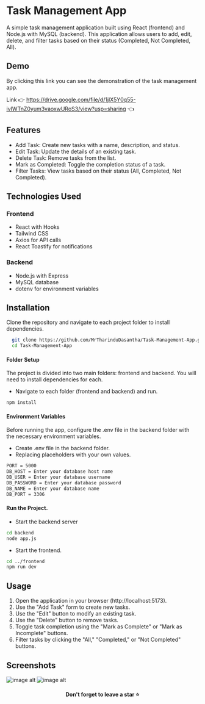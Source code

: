 # Task Management App

A simple task management application built using React (frontend) and Node.js with MySQL (backend). This application allows users to add, edit, delete, and filter tasks based on their status (Completed, Not Completed, All).


## Demo

By clicking this link you can see the demonstration of the task management app.

Link 👉 https://drive.google.com/file/d/1jlX5Y0q55-ivIWTnZ0yum3vaoxwURoS3/view?usp=sharing 👈


## Features

- Add Task: Create new tasks with a name, description, and status.
- Edit Task: Update the details of an existing task.
- Delete Task: Remove tasks from the list.
- Mark as Completed: Toggle the completion status of a task.
- Filter Tasks: View tasks based on their status (All, Completed, Not Completed).


## Technologies Used

### Frontend
- React with Hooks
- Tailwind CSS
- Axios for API calls
- React Toastify for notifications

### Backend
- Node.js with Express
- MySQL database
- dotenv for environment variables


## Installation

Clone the repository and navigate to each project folder to install dependencies.
```bash
  git clone https://github.com/MrTharinduDasantha/Task-Management-App.git
  cd Task-Management-App
```
#### Folder Setup
The project is divided into two main folders: frontend and backend. You will need to install dependencies for each.
- Navigate to each folder (frontend and backend) and run.
```bash
npm install
```
#### Environment Variables
Before running the app, configure the .env file in the backend folder with the necessary environment variables.
- Create .env file in the backend folder.
- Replacing placeholders with your own values.
```bash
PORT = 5000
DB_HOST = Enter your database host name
DB_USER = Enter your database username
DB_PASSWORD = Enter your database password
DB_NAME = Enter your database name
DB_PORT = 3306
```
#### Run the Project.
- Start the backend server
```bash
cd backend
node app.js
```
- Start the frontend.
```bash
cd ../frontend
npm run dev
```


## Usage
1. Open the application in your browser (http://localhost:5173).
2. Use the "Add Task" form to create new tasks.
3. Use the "Edit" button to modify an existing task.
4. Use the "Delete" button to remove tasks.
5. Toggle task completion using the "Mark as Complete" or "Mark as Incomplete" buttons.
6. Filter tasks by clicking the "All," "Completed," or "Not Completed" buttons.



## Screenshots

![image alt](https://github.com/MrTharinduDasantha/Task-Manager-App/blob/4cca78570be31972631aaaae4ea58edcfd3f1e49/Img%20-%201.png)
![image alt](https://github.com/MrTharinduDasantha/Task-Manager-App/blob/4cca78570be31972631aaaae4ea58edcfd3f1e49/Img%20-%202.png)

<h4 align="center"> Don't forget to leave a star ⭐️ </h4>
